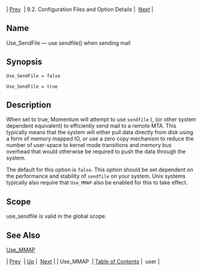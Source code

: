 | [Prev](conf.ref.use_mmap)  | 9.2. Configuration Files and Option Details |  [Next](conf.ref.user.php) |

<a name="conf.ref.use_sendfile"></a>
## Name

Use_SendFile — use sendfile() when sending mail

## Synopsis

`Use_SendFile = false`

`Use_SendFile = true`

<a name="idp12412496"></a>
## Description

When set to true, Momentum will attempt to use `sendfile` ), (or other system dependent equivalent) to efficiently send mail to a remote MTA. This typically means that the system will either pull data directly from disk using a form of memory mapped IO, or use a zero copy mechanism to reduce the number of user-space to kernel mode transitions and memory bus overhead that would otherwise be required to push the data through the system.

The default for this option is `false`. This option should be set dependent on the performance and stability of `sendfile` on your system. Unix systems typically also require that `Use_MMAP` also be enabled for this to take effect.

<a name="idp12416912"></a>
## Scope

use_sendfile is valid in the global scope.

<a name="idp12418544"></a>
## See Also

[Use_MMAP](conf.ref.use_mmap "Use_MMAP")

| [Prev](conf.ref.use_mmap)  | [Up](conf.ref.files.php) |  [Next](conf.ref.user.php) |
| Use_MMAP  | [Table of Contents](index) |  user |
